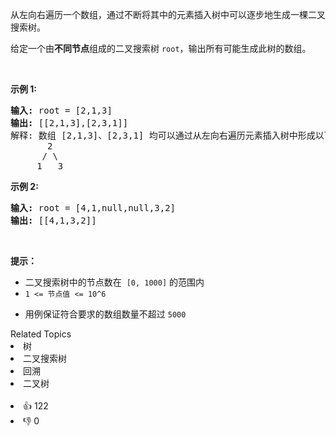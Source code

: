 <p>从左向右遍历一个数组，通过不断将其中的元素插入树中可以逐步地生成一棵二叉搜索树。</p>

<p>给定一个由<strong>不同节点</strong>组成的二叉搜索树 <code>root</code>，输出所有可能生成此树的数组。</p>

<p>&nbsp;</p>

<p><strong>示例 1:</strong></p>

<pre>
<strong>输入: </strong>root = [2,1,3]
<strong>输出: </strong>[[2,1,3],[2,3,1]]
解释: 数组 [2,1,3]、[2,3,1] 均可以通过从左向右遍历元素插入树中形成以下二叉搜索树
&nbsp;      2 
&nbsp;     / \ 
&nbsp;    1   3
</pre>

<p>
 <meta charset="UTF-8" /></p>

<p><strong>示例</strong><strong>&nbsp;2:</strong></p>

<pre>
<strong>输入: </strong>root = [4,1,null,null,3,2]
<strong>输出: </strong>[[4,1,3,2]]
</pre>

<p>&nbsp;</p>

<p><strong>提示：</strong></p>

<ul> 
 <li>二叉搜索树中的节点数在
  <meta charset="UTF-8" />&nbsp;<code>[0, 1000]</code>&nbsp;的范围内</li> 
 <li><code>1 &lt;= 节点值&nbsp;&lt;= 10^6</code></li> 
 <li> <p>用例保证符合要求的数组数量不超过 <code>5000</code></p> </li> 
</ul>

<div><div>Related Topics</div><div><li>树</li><li>二叉搜索树</li><li>回溯</li><li>二叉树</li></div></div><br><div><li>👍 122</li><li>👎 0</li></div>